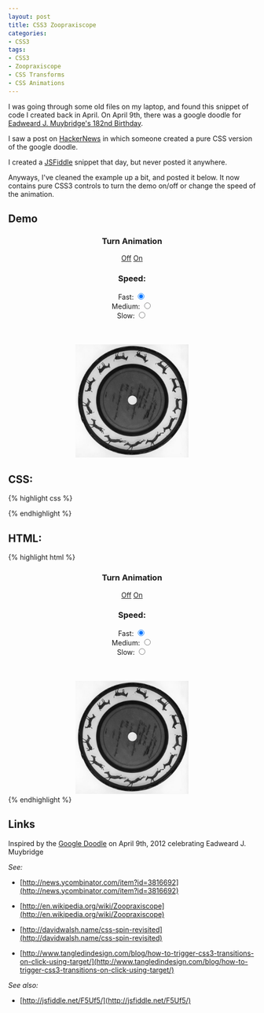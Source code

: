 ```yaml
--- 
layout: post
title: CSS3 Zoopraxiscope
categories:
- CSS3
tags: 
- CSS3
- Zoopraxiscope
- CSS Transforms
- CSS Animations
---
```

I was going through some old files on my laptop, and found this snippet of code I created back in
April.  On April 9th, there was a google doodle for
[Eadweard J. Muybridge's 182nd Birthday](http://www.google.com/doodles/eadweard-j-muybridges-182nd-birthday).

I saw a post on [HackerNews](http://news.ycombinator.com/item?id=3816692)
in which someone created a pure CSS version of the google doodle.

I created a [JSFiddle](http://jsfiddle.net/F5Uf5/) snippet that day, but never posted it anywhere.

Anyways, I've cleaned the example up a bit, and posted it below. It now contains pure CSS3 controls
to turn the demo on/off or change the speed of the animation.

## Demo ##

<style type="text/css">
	img#zoopraxiscope {
		width:230px;
		height:230px;		
	}
	@-webkit-keyframes spin {
		from { -webkit-transform: rotate(0deg); }
		to { -webkit-transform: rotate(-360deg); }
	}
	@-moz-keyframes spin {
		from { -moz-transform: rotate(0deg); }
		to { -moz-transform: rotate(-360deg); }
	}
	@-ms-keyframes spin {
		from { -ms-transform: rotate(0deg); }
		to { -ms-transform: rotate(-360deg); }
	}
	a#animation-on:target~input[value=fast]:checked~img#zoopraxiscope {
		-webkit-animation: spin 230ms infinite linear; 
		-moz-animation: spin 230ms infinite linear; 
		-ms-animation: spin 230ms infinite linear; 
	}
	a#animation-on:target~input[value=medium]:checked~img#zoopraxiscope {
		-webkit-animation: spin 920ms infinite linear; 
		-moz-animation: spin 920ms infinite linear; 
		-ms-animation: spin 920ms infinite linear; 
	}
	a#animation-on:target~input[value=slow]:checked~img#zoopraxiscope {
		-webkit-animation: spin 2000ms infinite linear; 
		-moz-animation: spin 2000ms infinite linear; 
		-ms-animation: spin 2000ms infinite linear; 
	}
</style>

<form style="text-align:center">
	<h3>Turn Animation</h3>
	<a id="animation-off" href="#animation-off">Off</a>
	<a id="animation-on" href="#animation-on">On</a>
	<br />
	<h3>Speed:</h3>
	<label for="fast">Fast:</label>
	<input type="radio" name="speed" id="fast" value="fast" checked="checked" />
	<br />
	<label for="medium">Medium:</label>
	<input type="radio" name="speed" id="medium" value="medium" />
	<br />
	<label for="slow">Slow:</label>
	<input type="radio" name="speed" id="slow" value="slow" />
	<div style="height:50px">&nbsp;</div>
	<img id="zoopraxiscope" src="/images/posts/2012/05/28/zoopraxiscope.jpg" />
</form>

## CSS: ##
{% highlight css %}
<style type="text/css">
	img#zoopraxiscope {
		width:230px;
		height:230px;		
	}
	@-webkit-keyframes spin {
		from { -webkit-transform: rotate(0deg); }
		to { -webkit-transform: rotate(-360deg); }
	}
	@-moz-keyframes spin {
		from { -moz-transform: rotate(0deg); }
		to { -moz-transform: rotate(-360deg); }
	}
	@-ms-keyframes spin {
		from { -ms-transform: rotate(0deg); }
		to { -ms-transform: rotate(-360deg); }
	}
	a#animation-on:target~input[value=fast]:checked~img#zoopraxiscope {
		-webkit-animation: spin 230ms infinite linear; 
		-moz-animation: spin 230ms infinite linear; 
		-ms-animation: spin 230ms infinite linear; 
	}
	a#animation-on:target~input[value=medium]:checked~img#zoopraxiscope {
		-webkit-animation: spin 920ms infinite linear; 
		-moz-animation: spin 920ms infinite linear; 
		-ms-animation: spin 920ms infinite linear; 
	}
	a#animation-on:target~input[value=slow]:checked~img#zoopraxiscope {
		-webkit-animation: spin 2000ms infinite linear; 
		-moz-animation: spin 2000ms infinite linear; 
		-ms-animation: spin 2000ms infinite linear; 
	}
</style>
{% endhighlight %}

## HTML: ##
{% highlight html %}
<form style="text-align:center">
	<h3>Turn Animation</h3>
	<a id="animation-off" href="#animation-off">Off</a>
	<a id="animation-on" href="#animation-on">On</a>
	<br />
	<h3>Speed:</h3>
	<label for="fast">Fast:</label>
	<input type="radio" name="speed" id="fast" value="fast" checked="checked" />
	<br />
	<label for="medium">Medium:</label>
	<input type="radio" name="speed" id="medium" value="medium" />
	<br />
	<label for="slow">Slow:</label>
	<input type="radio" name="speed" id="slow" value="slow" />
	<div style="height:50px">&nbsp;</div>
	<img id="zoopraxiscope" src="/images/posts/2012/05/28/zoopraxiscope.jpg" />
</form>
{% endhighlight %}


## Links ##

Inspired by the [Google Doodle](http://www.google.com/doodles/eadweard-j-muybridges-182nd-birthday)
on April 9th, 2012 celebrating Eadweard J. Muybridge

_See:_

- [http://news.ycombinator.com/item?id=3816692](http://news.ycombinator.com/item?id=3816692)

- [http://en.wikipedia.org/wiki/Zoopraxiscope](http://en.wikipedia.org/wiki/Zoopraxiscope)

- [http://davidwalsh.name/css-spin-revisited](http://davidwalsh.name/css-spin-revisited)

- [http://www.tangledindesign.com/blog/how-to-trigger-css3-transitions-on-click-using-target/](http://www.tangledindesign.com/blog/how-to-trigger-css3-transitions-on-click-using-target/)

_See also:_

- [http://jsfiddle.net/F5Uf5/](http://jsfiddle.net/F5Uf5/)
